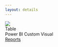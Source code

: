 ```yaml
---
layout: details
---
```

<div class="details__card">
  <div class="details__card-image">
    <img src="/assets/images/table-icon.png">
  </div>
  <div class="details__card-text">
    <div class="details__card-title">
      Table
    </div>
    <div class="details__card-description">
      Power BI Custom Visual
    </div>
    <a class='btn' href='./reports/'>Reports</a>
  </div>
</div>
